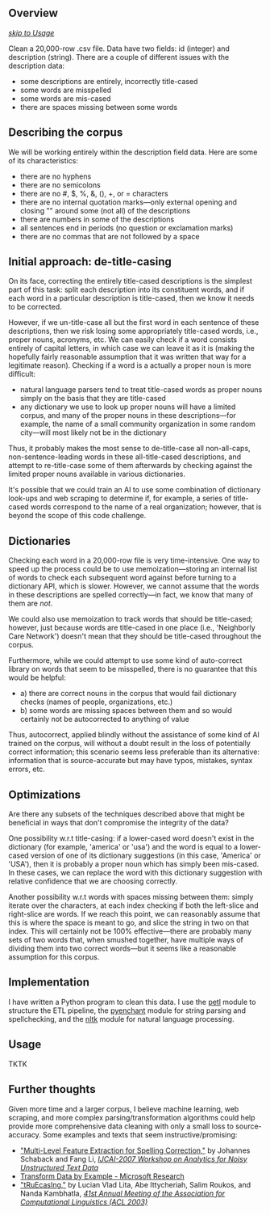 ## Overview

[*skip to Usage*](https://github.com/isar0se/healthify_code_challenge#usage)

Clean a 20,000-row .csv file. Data have two fields: id (integer) and description (string). There are a couple of different issues with the description data:

* some descriptions are entirely, incorrectly title-cased
* some words are misspelled
* some words are mis-cased
* there are spaces missing between some words

## Describing the corpus

We will be working entirely within the description field data. Here are some of its characteristics:

* there are no hyphens
* there are no semicolons
* there are no #, $, %, &, (), +, or = characters
* there are no internal quotation marks—only  external opening and closing "" around some (not all) of the descriptions
* there are numbers in some of the descriptions
* all sentences end in periods (no question or exclamation marks)
* there are no commas that are not followed by a space

## Initial approach: de-title-casing

On its face, correcting the entirely title-cased descriptions is the simplest part of this task: split each description into its constituent words, and if each word in a particular description is title-cased, then we know it needs to be corrected.

However, if we un-title-case all but the first word in each sentence of these descriptions, then we risk losing some appropriately title-cased words, i.e., proper nouns, acronyms, etc. We can easily check if a word consists entirely of capital letters, in which case we can leave it as it is (making the hopefully fairly reasonable assumption that it was written that way for a legitimate reason). Checking if a word is a actually a proper noun is more difficult:

* natural language parsers tend to treat title-cased words as proper nouns simply on the basis that they are title-cased
* any dictionary we use to look up proper nouns will have a limited corpus, and many of the proper nouns in these descriptions—for example, the name of a small community organization in some random city—will most likely not be in the dictionary

Thus, it probably makes the most sense to de-title-case all non-all-caps, non-sentence-leading words in these all-title-cased descriptions, and attempt to re-title-case some of them afterwards by checking against the limited proper nouns available in various dictionaries.

It's possible that we could train an AI to use some combination of dictionary look-ups and web scraping to determine if, for example, a series of title-cased words correspond to the name of a real organization; however, that is beyond the scope of this code challenge.

## Dictionaries

Checking each word in a 20,000-row file is very time-intensive. One way to speed up the process could be to use memoization—storing an internal list of words to check each subsequent word against before turning to a dictionary API, which is slower. However, we cannot assume that the words in these descriptions are spelled correctly—in fact, we know that many of them are *not*.

We could also use memoization to track words that should be title-cased; however, just because words are title-cased in one place (i.e., 'Neighborly Care Network') doesn't mean that they should be title-cased throughout the corpus.

Furthermore, while we could attempt to use some kind of auto-correct library on words that seem to be misspelled, there is no guarantee that this would be helpful:

* a) there are correct nouns in the corpus that would fail dictionary checks (names of people, organizations, etc.)
* b) some words are missing spaces between them and so would certainly not be autocorrected to anything of value

Thus, autocorrect, applied blindly without the assistance of some kind of AI trained on the corpus, will without a doubt result in the loss of potentially correct information; this scenario seems less preferable than its alternative: information that is source-accurate but may have typos, mistakes, syntax errors, etc.

## Optimizations

Are there any subsets of the techniques described above that might be beneficial in ways that don't compromise the integrity of the data?

One possibility w.r.t title-casing: if a lower-cased word doesn't exist in the dictionary (for example, 'america' or 'usa') and the word is equal to a lower-cased version of one of its dictionary suggestions (in this case, 'America' or 'USA'), then it is probably a proper noun which has simply been mis-cased. In these cases, we can replace the word with this dictionary suggestion with relative confidence that we are choosing correctly.

Another possibility w.r.t words with spaces missing between them: simply iterate over the characters, at each index checking if both the left-slice and right-slice are words. If we reach this point, we can reasonably assume that this is where the space is meant to go, and slice the string in two on that index. This will certainly not be 100% effective—there are probably many sets of two words that, when smushed together, have multiple ways of dividing them into two correct words—but it seems like a reasonable assumption for this corpus.

## Implementation

I have written a Python program to clean this data. I use the [petl](http://petl.readthedocs.io) module to structure the ETL pipeline, the [pyenchant](https://pythonhosted.org/pyenchant) module for string parsing and spellchecking, and the [nltk](http://nltk.org) module for natural language processing.

## Usage

TKTK

## Further thoughts

Given more time and a larger corpus, I believe machine learning, web scraping, and more complex parsing/transformation algorithms could help provide more comprehensive data cleaning with only a small loss to source-accuracy. Some examples and texts that seem instructive/promising:

* ["Multi-Level Feature Extraction for Spelling Correction,"](http://research.ihost.com/and2007/cd/Proceedings_files/p79.pdf) by Johannes Schaback and Fang Li, *[IJCAI-2007 Workshop on Analytics for Noisy Unstructured Text Data](http://research.ihost.com/and2007)*
* [Transform Data by Example - Microsoft Research](https://microsoft.com/en-us/research/project/transform-data-by-example)
* ["tRuEcasIng,"](https://cs.cmu.edu/~llita/papers/lita.truecasing-acl2003.pdf) by Lucian Vlad Lita, Abe Ittycheriah, Salim Roukos, and Nanda Kambhatla, *[41st Annual Meeting of the Association for Computational Linguistics (ACL 2003)](https://aclweb.org/mirror/acl2003)*